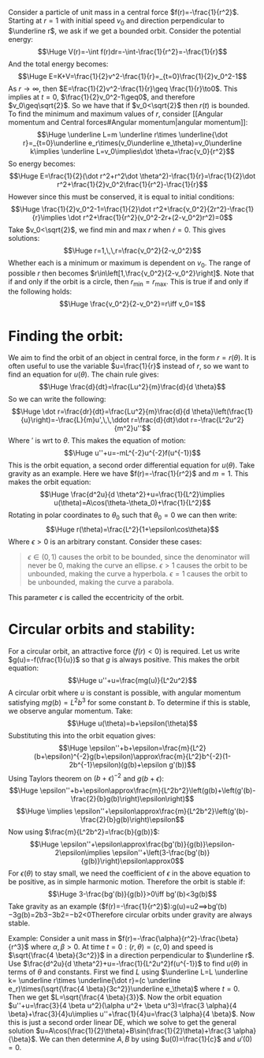 Consider a particle of unit mass in a central force $f(r)=-\frac{1}{r^2}$. Starting at $r=1$ with initial speed $v_0$ and direction perpendicular to $\underline r$, we ask if we get a bounded orbit. Consider the potential energy:$$\Huge V(r)=-\int f(r)dr=-\int-\frac{1}{r^2}=-\frac{1}{r}$$And the total energy becomes:$$\Huge E=K+V=\frac{1}{2}v^2-\frac{1}{r}=_{t=0}\frac{1}{2}v_0^2-1$$As $r\to\infty$, then $E=\frac{1}{2}v^2-\frac{1}{r}\geq \frac{1}{r}\to0$. This implies at $t=0$, $\frac{1}{2}v_0^2-1\geq0$, and therefore $v_0\geq\sqrt{2}$. So we have that if $v_0<\sqrt{2}$ then $r(t)$ is bounded. To find the minimum and maximum values of $r$, consider [[Angular momentum and Central forces#Angular momentum|angular momentum]]: $$\Huge \underline L=m \underline r\times \underline{\dot r}=_{t=0}\underline e_r\times(v_0\underline e_\theta)=v_0\underline k\implies \underline L=v_0\implies\dot \theta=\frac{v_0}{r^2}$$So energy becomes:$$\Huge E=\frac{1}{2}(\dot r^2+r^2\dot \theta^2)-\frac{1}{r}=\frac{1}{2}\dot r^2+\frac{1}{2}v_0^2\frac{1}{r^2}-\frac{1}{r}$$However since this must be conserved, it is equal to initial conditions:$$\Huge \frac{1}{2}v_0^2-1=\frac{1}{2}\dot r^2+\frac{v_0^2}{2r^2}-\frac{1}{r}\implies \dot r^2+\frac{1}{r^2}(v_0^2-2r+(2-v_0^2)r^2)=0$$Take $v_0<\sqrt{2}$, we find min and max $r$ when $\dot r=0$. This gives solutions:$$\Huge r=1,\,\,r=\frac{v_0^2}{2-v_0^2}$$Whether each is a minimum or maximum is dependent on $v_0$. The range of possible $r$ then becomes $r\in\left[1,\frac{v_0^2}{2-v_0^2}\right]$. Note that if and only if the orbit is a circle, then $r_{\text{min}}=r_{\text{max}}$. This is true if and only if the following holds:$$\Huge \frac{v_0^2}{2-v_0^2}=r\iff v_0=1$$
# Finding the orbit:

We aim to find the orbit of an object in central force, in the form $r=r(\theta)$. It is often useful to use the variable $u=\frac{1}{r}$ instead of $r$, so we want to find an equation for $u(\theta)$. The chain rule gives:$$\Huge \frac{d}{dt}=\frac{Lu^2}{m}\frac{d}{d \theta}$$So we can write the following:$$\Huge \dot r=\frac{dr}{dt}=\frac{Lu^2}{m}\frac{d}{d \theta}\left(\frac{1}{u}\right)=-\frac{L}{m}u',\,\,\ddot r=\frac{d}{dt}\dot r=-\frac{L^2u^2}{m^2}u''$$Where $'$ is wrt to $\theta$. This makes the equation of motion:$$\Huge u''+u=-mL^{-2}u^{-2}f(u^{-1})$$This is the orbit equation,  a second order differential equation for $u(\theta)$. Take gravity as an example. Here we have $f(r)=-\frac{1}{r^2}$ and $m=1$. This makes the orbit equation:$$\Huge \frac{d^2u}{d \theta^2}+u=\frac{1}{L^2}\implies u(\theta)=A\cos(\theta-\theta_0)+\frac{1}{L^2}$$Rotating in polar coordinates to $\theta_0$ such that $\theta_0=0$ we can then write:$$\Huge r(\theta)=\frac{L^2}{1+\epsilon\cos\theta}$$Where $\epsilon>0$ is an arbitrary constant. Consider these cases:
> $\epsilon\in(0,1)$ causes the orbit to be bounded, since the denominator will never be $0$, making the curve an ellipse.
> $\epsilon>1$ causes the orbit to be unbounded, making the curve a hyperbola.
> $\epsilon=1$ causes the orbit to be unbounded, making the curve a parabola.

This parameter $\epsilon$ is called the eccentricity of the orbit.

# Circular orbits and stability:

For a circular orbit, an attractive force ($f(r)<0$) is required. Let us write $g(u)=-f(\frac{1}{u})$ so that $g$ is always positive. This makes the orbit equation:$$\Huge u''+u=\frac{mg(u)}{L^2u^2}$$A circular orbit where $u$ is constant is possible, with angular momentum satisfying $mg(b)=L^2b^3$ for some constant $b$. To determine if this is stable, we observe angular momentum. Take:$$\Huge u(\theta)=b+\epsilon(\theta)$$Substituting this into the orbit equation gives:$$\Huge \epsilon''+b+\epsilon=\frac{m}{L^2}(b+\epsilon)^{-2}g(b+\epsilon)\approx\frac{m}{L^2}b^{-2}(1-2b^{-1}\epsilon)(g(b)+\epsilon g'(b))$$Using Taylors theorem on $(b+ \epsilon)^{-2}$ and $g(b+\epsilon)$:$$\Huge \epsilon''+b+\epsilon\approx\frac{m}{L^2b^2}\left(g(b)+\left(g'(b)-\frac{2}{b}g(b)\right)\epsilon\right)$$$$\Huge \implies \epsilon''+\epsilon\approx\frac{m}{L^2b^2}\left(g'(b)-\frac{2}{b}g(b)\right)\epsilon$$Now using $\frac{m}{L^2b^2}=\frac{b}{g(b)}$:$$\Huge \epsilon''+\epsilon\approx\frac{bg'(b)}{g(b)}\epsilon-2\epsilon\implies \epsilon''+\left(3-\frac{bg'(b)}{g(b)}\right)\epsilon\approx0$$For $\epsilon(\theta)$ to stay small, we need the coefficient of $\epsilon$ in the above equation to be positive, as in simple harmonic motion. Therefore the orbit is stable if:$$\Huge 3-\frac{bg'(b)}{g(b)}>0\iff bg'(b)<3g(b)$$
Take gravity as an example ($f(r)=-\frac{1}{r^2}$):g(u)=u2⟹bg′(b)−3g(b)=2b3−3b2=−b2<0Therefore circular orbits under gravity are always stable. 

Example:  Consider a unit mass in $f(r)=-\frac{\alpha}{r^2}-\frac{\beta}{r^3}$ where $\alpha,\beta>0$. At time $t=0:(r, \theta)=(c,0)$ and speed is $\sqrt{\frac{4 \beta}{3c^2}}$ in a direction perpendicular to $\underline r$. Use $\frac{d^2u}{d \theta^2}+u=-\frac{1}{L^2u^2}f(u^{-1})$ to find $u(\theta)$ in terms of $\theta$ and constants. First we find $L$ using $\underline L=L \underline k= \underline r\times \underline{\dot r}=(c \underline e_r)\times(\sqrt{\frac{4 \beta}{3c^2}}\underline e_\theta)$ where $t=0$. Then we get $L=\sqrt{\frac{4 \beta}{3}}$. Now the orbit equation $u''+u=\frac{3}{4 \beta u^2}(\alpha u^2+ \beta u^3)=\frac{3 \alpha}{4 \beta}+\frac{3}{4}u\implies u''+\frac{1}{4}u=\frac{3 \alpha}{4 \beta}$. Now this is just a second order linear DE, which we solve to get the general solution $u=A\cos(\frac{1}{2}\theta)+B\sin(\frac{1}{2}\theta)+\frac{3 \alpha}{\beta}$. We can then determine $A,B$ by using $u(0)=\frac{1}{c}$ and $u'(0)=0$.